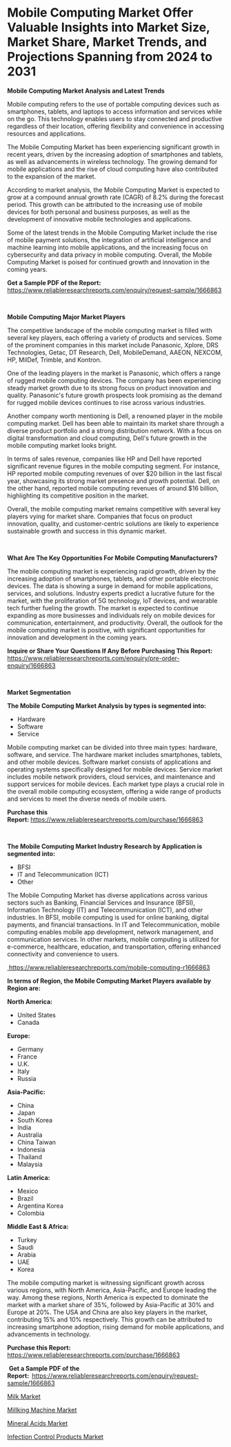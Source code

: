 <p><h1>Mobile Computing Market Offer Valuable Insights into Market Size, Market Share, Market Trends, and Projections Spanning from 2024 to 2031</h1></p><p><strong>Mobile Computing Market Analysis and Latest Trends</strong></p>
<p><p>Mobile computing refers to the use of portable computing devices such as smartphones, tablets, and laptops to access information and services while on the go. This technology enables users to stay connected and productive regardless of their location, offering flexibility and convenience in accessing resources and applications.</p><p>The Mobile Computing Market has been experiencing significant growth in recent years, driven by the increasing adoption of smartphones and tablets, as well as advancements in wireless technology. The growing demand for mobile applications and the rise of cloud computing have also contributed to the expansion of the market.</p><p>According to market analysis, the Mobile Computing Market is expected to grow at a compound annual growth rate (CAGR) of 8.2% during the forecast period. This growth can be attributed to the increasing use of mobile devices for both personal and business purposes, as well as the development of innovative mobile technologies and applications.</p><p>Some of the latest trends in the Mobile Computing Market include the rise of mobile payment solutions, the integration of artificial intelligence and machine learning into mobile applications, and the increasing focus on cybersecurity and data privacy in mobile computing. Overall, the Mobile Computing Market is poised for continued growth and innovation in the coming years.</p></p>
<p><strong>Get a Sample PDF of the Report:&nbsp;</strong> <a href="https://www.reliableresearchreports.com/enquiry/request-sample/1666863">https://www.reliableresearchreports.com/enquiry/request-sample/1666863</a></p>
<p>&nbsp;</p>
<p><strong>Mobile Computing Major Market Players</strong></p>
<p><p>The competitive landscape of the mobile computing market is filled with several key players, each offering a variety of products and services. Some of the prominent companies in this market include Panasonic, Xplore, DRS Technologies, Getac, DT Research, Dell, MobileDemand, AAEON, NEXCOM, HP, MilDef, Trimble, and Kontron.</p><p>One of the leading players in the market is Panasonic, which offers a range of rugged mobile computing devices. The company has been experiencing steady market growth due to its strong focus on product innovation and quality. Panasonic's future growth prospects look promising as the demand for rugged mobile devices continues to rise across various industries.</p><p>Another company worth mentioning is Dell, a renowned player in the mobile computing market. Dell has been able to maintain its market share through a diverse product portfolio and a strong distribution network. With a focus on digital transformation and cloud computing, Dell's future growth in the mobile computing market looks bright.</p><p>In terms of sales revenue, companies like HP and Dell have reported significant revenue figures in the mobile computing segment. For instance, HP reported mobile computing revenues of over $20 billion in the last fiscal year, showcasing its strong market presence and growth potential. Dell, on the other hand, reported mobile computing revenues of around $16 billion, highlighting its competitive position in the market.</p><p>Overall, the mobile computing market remains competitive with several key players vying for market share. Companies that focus on product innovation, quality, and customer-centric solutions are likely to experience sustainable growth and success in this dynamic market.</p></p>
<p>&nbsp;</p>
<p><strong>What Are The Key Opportunities For Mobile Computing Manufacturers?</strong></p>
<p><p>The mobile computing market is experiencing rapid growth, driven by the increasing adoption of smartphones, tablets, and other portable electronic devices. The data is showing a surge in demand for mobile applications, services, and solutions. Industry experts predict a lucrative future for the market, with the proliferation of 5G technology, IoT devices, and wearable tech further fueling the growth. The market is expected to continue expanding as more businesses and individuals rely on mobile devices for communication, entertainment, and productivity. Overall, the outlook for the mobile computing market is positive, with significant opportunities for innovation and development in the coming years.</p></p>
<p><strong>Inquire or Share Your Questions If Any Before Purchasing This Report:</strong> <a href="https://www.reliableresearchreports.com/enquiry/pre-order-enquiry/1666863">https://www.reliableresearchreports.com/enquiry/pre-order-enquiry/1666863</a></p>
<p>&nbsp;</p>
<p><strong>Market Segmentation</strong></p>
<p><strong>The Mobile Computing Market Analysis by types is segmented into:</strong></p>
<p><ul><li>Hardware</li><li>Software</li><li>Service</li></ul></p>
<p><p>Mobile computing market can be divided into three main types: hardware, software, and service. The hardware market includes smartphones, tablets, and other mobile devices. Software market consists of applications and operating systems specifically designed for mobile devices. Service market includes mobile network providers, cloud services, and maintenance and support services for mobile devices. Each market type plays a crucial role in the overall mobile computing ecosystem, offering a wide range of products and services to meet the diverse needs of mobile users.</p></p>
<p><strong>Purchase this Report:&nbsp;</strong><a href="https://www.reliableresearchreports.com/purchase/1666863">https://www.reliableresearchreports.com/purchase/1666863</a></p>
<p>&nbsp;</p>
<p><strong>The Mobile Computing Market Industry Research by Application is segmented into:</strong></p>
<p><ul><li>BFSI</li><li>IT and Telecommunication (ICT)</li><li>Other</li></ul></p>
<p><p>The Mobile Computing Market has diverse applications across various sectors such as Banking, Financial Services and Insurance (BFSI), Information Technology (IT) and Telecommunication (ICT), and other industries. In BFSI, mobile computing is used for online banking, digital payments, and financial transactions. In IT and Telecommunication, mobile computing enables mobile app development, network management, and communication services. In other markets, mobile computing is utilized for e-commerce, healthcare, education, and transportation, offering enhanced connectivity and convenience to users.</p></p>
<p><a href="https://www.reliableresearchreports.com/mobile-computing-r1666863">&nbsp;https://www.reliableresearchreports.com/mobile-computing-r1666863</a></p>
<p><strong>In terms of Region, the Mobile Computing Market Players available by Region are:</strong></p>
<p>
    <p> <strong> North America: </strong>
        <ul>
            <li>United States</li>
            <li>Canada</li>
        </ul>
        </p> 
    <p> <strong> Europe: </strong>
        <ul>
            <li>Germany</li>
            <li>France</li>
            <li>U.K.</li>
            <li>Italy</li>
            <li>Russia</li>
        </ul>
        </p> 
    <p> <strong> Asia-Pacific: </strong>
        <ul>
            <li>China</li>
            <li>Japan</li>
            <li>South Korea</li>
            <li>India</li>
            <li>Australia</li>
            <li>China Taiwan</li>
            <li>Indonesia</li>
            <li>Thailand</li>
            <li>Malaysia</li>
        </ul>
        </p> 
    <p> <strong> Latin America: </strong>
        <ul>
            <li>Mexico</li>
            <li>Brazil</li>
            <li>Argentina Korea</li>
            <li>Colombia</li>
        </ul>
        </p> 
    <p> <strong> Middle East & Africa: </strong>
        <ul>
            <li>Turkey</li>
            <li>Saudi</li>
            <li>Arabia</li>
            <li>UAE</li>
            <li>Korea</li>
        </ul>
    </p>
    </p>
<p><p>The mobile computing market is witnessing significant growth across various regions, with North America, Asia-Pacific, and Europe leading the way. Among these regions, North America is expected to dominate the market with a market share of 35%, followed by Asia-Pacific at 30% and Europe at 20%. The USA and China are also key players in the market, contributing 15% and 10% respectively. This growth can be attributed to increasing smartphone adoption, rising demand for mobile applications, and advancements in technology.</p></p>
<p><strong>Purchase this Report: </strong><a href="https://www.reliableresearchreports.com/purchase/1666863">https://www.reliableresearchreports.com/purchase/1666863</a></p>
<p>&nbsp;<strong>Get a Sample PDF of the Report:&nbsp;&nbsp;</strong><a href="https://www.reliableresearchreports.com/enquiry/request-sample/1666863">https://www.reliableresearchreports.com/enquiry/request-sample/1666863</a></p>
<p><strong></strong></p>
<p><p><a href="https://github.com/beatblasta/Market-Research-Report-List-3/blob/main/milk-market.md">Milk Market</a></p><p><a href="https://www.linkedin.com/pulse/decoding-millking-machine-market-metrics-share-trends-growth-l3x2e">Millking Machine Market</a></p><p><a href="https://github.com/shotows/Market-Research-Report-List-2/blob/main/mineral-acids-market.md">Mineral Acids Market</a></p><p><a href="https://www.linkedin.com/pulse/infection-control-products-market-size-reveals-best-marketing-ishrc">Infection Control Products Market</a></p></p>